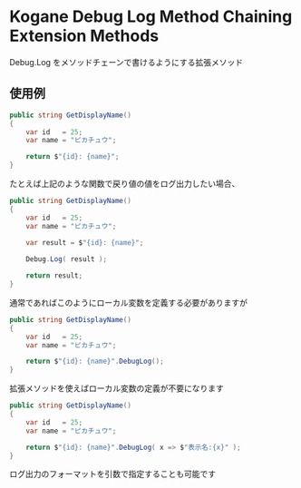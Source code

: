 # Kogane Debug Log Method Chaining Extension Methods

Debug.Log をメソッドチェーンで書けるようにする拡張メソッド

## 使用例

```csharp
public string GetDisplayName()
{
    var id   = 25;
    var name = "ピカチュウ";

    return $"{id}: {name}";
}
```

たとえば上記のような関数で戻り値の値をログ出力したい場合、

```csharp
public string GetDisplayName()
{
    var id   = 25;
    var name = "ピカチュウ";

    var result = $"{id}: {name}";
    
    Debug.Log( result );

    return result;
}
```

通常であればこのようにローカル変数を定義する必要がありますが

```csharp
public string GetDisplayName()
{
    var id   = 25;
    var name = "ピカチュウ";

    return $"{id}: {name}".DebugLog();
}
```

拡張メソッドを使えばローカル変数の定義が不要になります

```csharp
public string GetDisplayName()
{
    var id   = 25;
    var name = "ピカチュウ";

    return $"{id}: {name}".DebugLog( x => $"表示名:{x}" );
}
```

ログ出力のフォーマットを引数で指定することも可能です